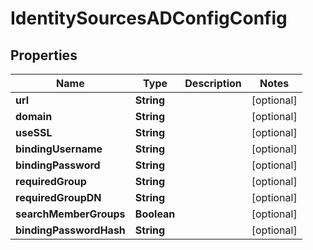 

# IdentitySourcesADConfigConfig

## Properties

Name | Type | Description | Notes
------------ | ------------- | ------------- | -------------
**url** | **String** |  |  [optional]
**domain** | **String** |  |  [optional]
**useSSL** | **String** |  |  [optional]
**bindingUsername** | **String** |  |  [optional]
**bindingPassword** | **String** |  |  [optional]
**requiredGroup** | **String** |  |  [optional]
**requiredGroupDN** | **String** |  |  [optional]
**searchMemberGroups** | **Boolean** |  |  [optional]
**bindingPasswordHash** | **String** |  |  [optional]



